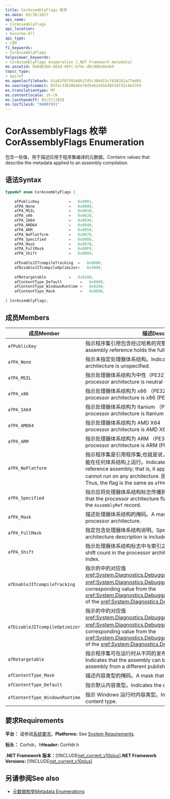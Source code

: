 ```yaml
---
title: CorAssemblyFlags 枚举
ms.date: 03/30/2017
api_name:
- CorAssemblyFlags
api_location:
- mscoree.dll
api_type:
- COM
f1_keywords:
- CorAssemblyFlags
helpviewer_keywords:
- CorAssemblyFlags enumeration [.NET Framework metadata]
ms.assetid: bb8db3b6-d81d-49fc-b74c-dbc908a9eab9
topic_type:
- apiref
ms.openlocfilehash: b1a83f07f03ddb17d5c306453cf838101a77ed65
ms.sourcegitcommit: 03fec33630b46e78d5e81e91b40518f32c4bd7b5
ms.translationtype: MT
ms.contentlocale: zh-CN
ms.lasthandoff: 05/27/2020
ms.locfileid: "84007931"
---
```

# <a name="corassemblyflags-enumeration"></a><span data-ttu-id="feec8-102">CorAssemblyFlags 枚举</span><span class="sxs-lookup"><span data-stu-id="feec8-102">CorAssemblyFlags Enumeration</span></span>
<span data-ttu-id="feec8-103">包含一些值，用于描述应用于程序集编译的元数据。</span><span class="sxs-lookup"><span data-stu-id="feec8-103">Contains values that describe the metadata applied to an assembly compilation.</span></span>  
  
## <a name="syntax"></a><span data-ttu-id="feec8-104">语法</span><span class="sxs-lookup"><span data-stu-id="feec8-104">Syntax</span></span>  
  
```cpp  
typedef enum CorAssemblyFlags {  
  
    afPublicKey             =   0x0001,  
    afPA_None               =   0x0000,  
    afPA_MSIL               =   0x0010,  
    afPA_x86                =   0x0020,  
    afPA_IA64               =   0x0030,  
    afPA_AMD64              =   0x0040,  
    afPA_ARM                =   0x0050,  
    afPA_NoPlatform         =   0x0070,  
    afPA_Specified          =   0x0080,  
    afPA_Mask               =   0x0070,  
    afPA_FullMask           =   0x00F0,  
    afPA_Shift              =   0x0004,  
  
    afEnableJITcompileTracking  =   0x8000,  
    afDisableJITcompileOptimizer=   0x4000,  
  
    afRetargetable          =   0x0100,  
    afContentType_Default        =   0x0000,  
    afContentType_WindowsRuntime =   0x0200,  
    afContentType_Mask           =   0x0E00,  
  
} CorAssemblyFlags;  
```  
  
## <a name="members"></a><span data-ttu-id="feec8-105">成员</span><span class="sxs-lookup"><span data-stu-id="feec8-105">Members</span></span>  
  
|<span data-ttu-id="feec8-106">成员</span><span class="sxs-lookup"><span data-stu-id="feec8-106">Member</span></span>|<span data-ttu-id="feec8-107">描述</span><span class="sxs-lookup"><span data-stu-id="feec8-107">Description</span></span>|  
|------------|-----------------|  
|`afPublicKey`|<span data-ttu-id="feec8-108">指示程序集引用包含经过哈希的完整公钥。</span><span class="sxs-lookup"><span data-stu-id="feec8-108">Indicates that the assembly reference holds the full, unhashed public key.</span></span>|  
|`afPA_None`|<span data-ttu-id="feec8-109">指示未指定处理器体系结构。</span><span class="sxs-lookup"><span data-stu-id="feec8-109">Indicates that the processor architecture is unspecified.</span></span>|  
|`afPA_MSIL`|<span data-ttu-id="feec8-110">指示处理器体系结构为中性（PE32）。</span><span class="sxs-lookup"><span data-stu-id="feec8-110">Indicates that the processor architecture is neutral (PE32).</span></span>|  
|`afPA_x86`|<span data-ttu-id="feec8-111">指示处理器体系结构为 x86 （PE32）。</span><span class="sxs-lookup"><span data-stu-id="feec8-111">Indicates that the processor architecture is x86 (PE32).</span></span>|  
|`afPA_IA64`|<span data-ttu-id="feec8-112">指示处理器体系结构为 Itanium （PE32 +）。</span><span class="sxs-lookup"><span data-stu-id="feec8-112">Indicates that the processor architecture is Itanium (PE32+).</span></span>|  
|`afPA_AMD64`|<span data-ttu-id="feec8-113">指示处理器体系结构为 AMD X64 （PE32 +）。</span><span class="sxs-lookup"><span data-stu-id="feec8-113">Indicates that the processor architecture is AMD X64 (PE32+).</span></span>|  
|`afPA_ARM`|<span data-ttu-id="feec8-114">指示处理器体系结构为 ARM （PE32）。</span><span class="sxs-lookup"><span data-stu-id="feec8-114">Indicates that the processor architecture is ARM (PE32).</span></span>|  
|`afPA_NoPlatform`|<span data-ttu-id="feec8-115">指示程序集是引用程序集;也就是说，它适用于任何体系结构，但不能在任何体系结构上运行。</span><span class="sxs-lookup"><span data-stu-id="feec8-115">Indicates that the assembly is a reference assembly; that is, it applies to any architecture but cannot run on any architecture.</span></span> <span data-ttu-id="feec8-116">因此，标志与相同 `afPA_Mask` 。</span><span class="sxs-lookup"><span data-stu-id="feec8-116">Thus, the flag is the same as `afPA_Mask`.</span></span>|  
|`afPA_Specified`|<span data-ttu-id="feec8-117">指示应将处理器体系结构标志传播到 `AssemblyRef` 记录。</span><span class="sxs-lookup"><span data-stu-id="feec8-117">Indicates that the processor architecture flags should be propagated to the `AssemblyRef` record.</span></span>|  
|`afPA_Mask`|<span data-ttu-id="feec8-118">描述处理器体系结构的掩码。</span><span class="sxs-lookup"><span data-stu-id="feec8-118">A mask that describes the processor architecture.</span></span>|  
|`afPA_FullMask`|<span data-ttu-id="feec8-119">指定包含处理器体系结构说明。</span><span class="sxs-lookup"><span data-stu-id="feec8-119">Specifies that the processor architecture description is included.</span></span>|  
|`afPA_Shift`|<span data-ttu-id="feec8-120">指示处理器体系结构标志中与索引之间的移位计数。</span><span class="sxs-lookup"><span data-stu-id="feec8-120">Indicates a shift count in the processor architecture flags to and from the index.</span></span>|  
|`afEnableJITcompileTracking`|<span data-ttu-id="feec8-121">指示的中的对应值 <xref:System.Diagnostics.DebuggableAttribute.DebuggingModes> <xref:System.Diagnostics.DebuggableAttribute> 。</span><span class="sxs-lookup"><span data-stu-id="feec8-121">Indicates the corresponding value from the <xref:System.Diagnostics.DebuggableAttribute.DebuggingModes> of the <xref:System.Diagnostics.DebuggableAttribute>.</span></span>|  
|`afDisableJITcompileOptimizer`|<span data-ttu-id="feec8-122">指示的中的对应值 <xref:System.Diagnostics.DebuggableAttribute.DebuggingModes> <xref:System.Diagnostics.DebuggableAttribute> 。</span><span class="sxs-lookup"><span data-stu-id="feec8-122">Indicates the corresponding value from the <xref:System.Diagnostics.DebuggableAttribute.DebuggingModes> of the <xref:System.Diagnostics.DebuggableAttribute>.</span></span>|  
|`afRetargetable`|<span data-ttu-id="feec8-123">指示程序集可在运行时从不同的发布服务器重定向到程序集。</span><span class="sxs-lookup"><span data-stu-id="feec8-123">Indicates that the assembly can be retargeted at run time to an assembly from a different publisher.</span></span>|  
|`afContentType_Mask`|<span data-ttu-id="feec8-124">描述内容类型的掩码。</span><span class="sxs-lookup"><span data-stu-id="feec8-124">A mask that describes the content type.</span></span>|  
|`afContentType_Default`|<span data-ttu-id="feec8-125">指示默认内容类型。</span><span class="sxs-lookup"><span data-stu-id="feec8-125">Indicates the default content type.</span></span>|  
|`afContentType_WindowsRuntime`|<span data-ttu-id="feec8-126">指示 Windows 运行时内容类型。</span><span class="sxs-lookup"><span data-stu-id="feec8-126">Indicates the Windows Runtime content type.</span></span>|  
  
## <a name="requirements"></a><span data-ttu-id="feec8-127">要求</span><span class="sxs-lookup"><span data-stu-id="feec8-127">Requirements</span></span>  
 <span data-ttu-id="feec8-128">**平台：** 请参阅[系统要求](../../get-started/system-requirements.md)。</span><span class="sxs-lookup"><span data-stu-id="feec8-128">**Platforms:** See [System Requirements](../../get-started/system-requirements.md).</span></span>  
  
 <span data-ttu-id="feec8-129">**标头：** Corhdr。h</span><span class="sxs-lookup"><span data-stu-id="feec8-129">**Header:** CorHdr.h</span></span>  
  
 <span data-ttu-id="feec8-130">**.NET Framework 版本：**[!INCLUDE[net_current_v10plus](../../../../includes/net-current-v10plus-md.md)]</span><span class="sxs-lookup"><span data-stu-id="feec8-130">**.NET Framework Versions:** [!INCLUDE[net_current_v10plus](../../../../includes/net-current-v10plus-md.md)]</span></span>  
  
## <a name="see-also"></a><span data-ttu-id="feec8-131">另请参阅</span><span class="sxs-lookup"><span data-stu-id="feec8-131">See also</span></span>

- [<span data-ttu-id="feec8-132">元数据枚举</span><span class="sxs-lookup"><span data-stu-id="feec8-132">Metadata Enumerations</span></span>](metadata-enumerations.md)
